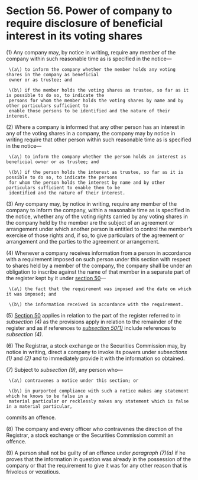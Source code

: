 # Section 56. Power of company to require disclosure of beneficial interest in its voting shares

\(1\) Any company may, by notice in writing, require any member of the company within such reasonable time as is specified in the notice—

     \(a\) to inform the company whether the member holds any voting shares in the company as beneficial  
     owner or as trustee; and

     \(b\) if the member holds the voting shares as trustee, so far as it is possible to do so, to indicate the  
     persons for whom the member holds the voting shares by name and by other particulars sufficient to  
     enable those persons to be identified and the nature of their interest.

\(2\) Where a company is informed that any other person has an interest in any of the voting shares in a company, the company may by notice in writing require that other person within such reasonable time as is specified in the notice—

     \(a\) to inform the company whether the person holds an interest as beneficial owner or as trustee; and

     \(b\) if the person holds the interest as trustee, so far as it is possible to do so, to indicate the persons  
     for whom the person holds the interest by name and by other particulars sufficient to enable them to be  
     identified and the nature of their interest.

\(3\) Any company may, by notice in writing, require any member of the company to inform the company, within a reasonable time as is specified in the notice, whether any of the voting rights carried by any voting shares in the company held by the member are the subject of an agreement or arrangement under which another person is entitled to control the member’s exercise of those rights and, if so, to give particulars of the agreement or arrangement and the parties to the agreement or arrangement.

\(4\) Whenever a company receives information from a person in accordance with a requirement imposed on such person under this section with respect to shares held by a member of the company, the company shall be under an obligation to inscribe against the name of that member in a separate part of the register kept by it under [section 50](section-50.-register-of-members.md)—

     \(a\) the fact that the requirement was imposed and the date on which it was imposed; and

     \(b\) the information received in accordance with the requirement.

\(5\) [Section 50](section-50.-register-of-members.md) applies in relation to the part of the register referred to in _subsection \(4\)_ as the provisions apply in relation to the remainder of the register and as if references to [_subsection 50\(1\)_](section-50.-register-of-members.md) include references to _subsection \(4\)_.

\(6\) The Registrar, a stock exchange or the Securities Commission may, by notice in writing, direct a company to invoke its powers under _subsections \(1\)_ and _\(2\)_ and to immediately provide it with the information so obtained.

\(7\) Subject to _subsection \(9\)_, any person who—

     \(a\) contravenes a notice under this section; or

     \(b\) in purported compliance with such a notice makes any statement which he knows to be false in a  
     material particular or recklessly makes any statement which is false in a material particular,

commits an offence.

\(8\) The company and every officer who contravenes the direction of the Registrar, a stock exchange or the Securities Commission commit an offence.

\(9\) A person shall not be guilty of an offence under _paragraph \(7\)\(a\)_ if he proves that the information in question was already in the possession of the company or that the requirement to give it was for any other reason that is frivolous or vexatious.

